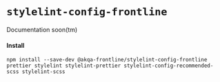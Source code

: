 # `stylelint-config-frontline`

Documentation soon(tm)

#### Install

`npm install --save-dev @akqa-frontline/stylelint-config-frontline prettier stylelint stylelint-prettier stylelint-config-recommended-scss stylelint-scss` 
